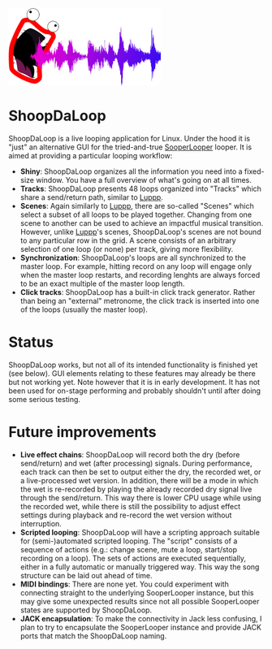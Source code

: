 ![Logo](./resources/logo-small.png)

# ShoopDaLoop

ShoopDaLoop is a live looping application for Linux. Under the hood it is "just" an alternative GUI for the tried-and-true [SooperLooper](http://sonosaurus.com/sooperlooper) looper. It is aimed at providing a particular looping workflow:

- **Shiny**: ShoopDaLoop organizes all the information you need into a fixed-size window. You have a full overview of what's going on at all times.
- **Tracks**: ShoopDaLoop presents 48 loops organized into "Tracks" which share a send/return path, similar to [Luppp](http://openavproductions.com/luppp/).
- **Scenes**: Again similarly to [Luppp](http://openavproductions.com/luppp/), there are so-called "Scenes" which select a subset of all loops to be played together. Changing from one scene to another can be used to achieve an impactful musical transition. However, unlike [Luppp](http://openavproductions.com/luppp/)'s scenes, ShoopDaLoop's scenes are not bound to any particular row in the grid. A scene consists of an arbitrary selection of one loop (or none) per track, giving more flexibility.
- **Synchronization**: ShoopDaLoop's loops are all synchronized to the master loop. For example, hitting record on any loop will engage only when the master loop restarts, and recording lenghts are always forced to be an exact multiple of the master loop length.
- **Click tracks**: ShoopDaLoop has a built-in click track generator. Rather than being an "external" metronome, the click track is inserted into one of the loops (usually the master loop).

# Status

ShoopDaLoop works, but not all of its intended functionality is finished yet (see below). GUI elements relating to these features may already be there but not working yet.
Note however that it is in early development. It has not been used for on-stage performing and probably shouldn't until after doing some serious testing.

# Future improvements

- **Live effect chains**: ShoopDaLoop will record both the dry (before send/return) and wet (after processing) signals. During performance, each track can then be set to output either the dry, the recorded wet, or a live-processed wet version. In addition, there will be a mode in which the wet is re-recorded by playing the already recorded dry signal live through the send/return. This way there is lower CPU usage while using the recorded wet, while there is still the possibility to adjust effect settings during playback and re-record the wet version without interruption.
- **Scripted looping**: ShoopDaLoop will have a scripting approach suitable for (semi-)automated scripted looping. The "script" consists of a sequence of actions (e.g.: change scene, mute a loop, start/stop recording on a loop). The sets of actions are executed sequentially, either in a fully automatic or manually triggered way. This way the song structure can be laid out ahead of time.
- **MIDI bindings**: There are none yet. You could experiment with connecting straight to the underlying SooperLooper instance, but this may give some unexpected results since not all possible SooperLooper states are supported by ShoopDaLoop.
- **JACK encapsulation**: To make the connectivity in Jack less confusing, I plan to try to encapsulate the SooperLooper instance and provide JACK ports that match the ShoopDaLoop naming.
